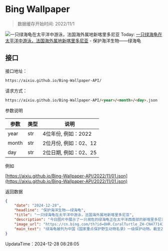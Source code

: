 # Bing Wallpaper

> 数据缓存开始时间: 2022/11/1

![一只绿海龟在太平洋中游泳，法国海外属地新喀里多尼亚](https://cn.bing.com/th?id=OHR.CoralTurtle_ZH-CN4771437860_1920x1080.webp)
Today: [一只绿海龟在太平洋中游泳，法国海外属地新喀里多尼亚](https://cn.bing.com/th?id=OHR.CoralTurtle_ZH-CN4771437860_1920x1080.webp) - 保护海洋生物——绿海龟

## 接口

接口地址：

```html
https://aixiu.github.io/Bing-Wallpaper-API/
```

请求方式：

```html
https://aixiu.github.io/Bing-Wallpaper-API/<year>/<month>/<day>.json
```

参数说明

| 参数 | 类型 | 说明 |
| - | - | - |
| year | str | 4位年份, 例如：2022 |
| month | str | 2位月份, 例如：02、12 |
| day | str | 2位日期, 例如：02、25 |

例如

[https://aixiu.github.io/Bing-Wallpaper-API/2022/11/01.json](https://aixiu.github.io/Bing-Wallpaper-API/2022/11/01.json)

返回数据

```json
{
    "date": "2024-12-28",
    "headline": "保护海洋生物——绿海龟",
    "title": "一只绿海龟在太平洋中游泳，法国海外属地新喀里多尼亚",
    "description": "今日图片中展示了一只濒危的绿海龟正在太平洋西南部的新喀里多尼亚海域游泳。绿海龟在140多个国家的海岸线上均有分布，并全年在80多个国家筑巢。在中国，绿海龟大致分布于北起山东、南至北部湾海域。它们在中国江苏、浙江、福建、台湾、广东等沿海地带均有分布，尤其以南海最多。",
    "image_url": "https://cn.bing.com/th?id=OHR.CoralTurtle_ZH-CN4771437860_1920x1080.webp",
    "main_text": "绿海龟被列为中国《国家重点保护野生动物名录》一级保护动物。截至2024年3月3日，中国的珍稀濒危物种数量稳中有升，人工繁育绿海龟幼龟数量已超过1万只。"
}
```

UpdataTime：2024-12-28 08:28:05
